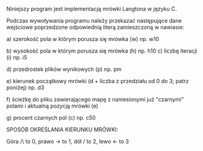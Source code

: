 Niniejszy program jest implementacją mrówki Langtona w języku C.

Podczas wywoływania programu należy przekazać następujące dane wejściowe poprzedzone odpowiednią literą zamieszczoną w nawiasie:

a) szerokość pola w którym porusza się mrówka (w) np. w10

b) wysokość pola w którym porusza się mrówka (h) np. h10
c) liczbę iteracji (i) np. i5

d) przedrostek plików wynikowych (p) np. pm

e) kierunek początkowy mrówki (d + liczba z przedziału od 0 do 3; patrz poniżej) np. d3

f) ścieżkę do pliku zawierającego mapę z naniesionymi już "czarnymi" polami i aktualną pozycją mrówki (e)

g) procent czarnych pól (c) np. c50

SPOSÓB OKREŚLANIA KIERUNKU MRÓWKI:

Góra /\ to 0, prawo -> to 1, dół \/ to 2, lewo <- to 3
